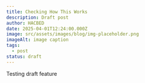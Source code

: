 ```yaml
---
title: Checking How This Works
description: Draft post
author: HACBED
date: 2025-04-01T12:24:00.000Z
image: src/assets/images/blog/img-placeholder.png
imageAlt: image caption
tags:
  - post
status: draft
---
```

Testing draft feature
